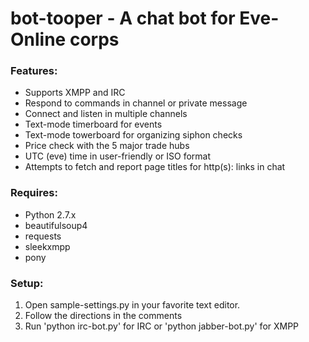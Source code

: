 # bot-tooper - A chat bot for Eve-Online corps

### Features:
- Supports XMPP and IRC
- Respond to commands in channel or private message
- Connect and listen in multiple channels
- Text-mode timerboard for events
- Text-mode towerboard for organizing siphon checks
- Price check with the 5 major trade hubs
- UTC (eve) time in user-friendly or ISO format
- Attempts to fetch and report page titles for http(s): links in chat

### Requires:
- Python 2.7.x
- beautifulsoup4
- requests
- sleekxmpp
- pony

### Setup:
1. Open sample-settings.py in your favorite text editor.
2. Follow the directions in the comments
3. Run 'python irc-bot.py' for IRC or 'python jabber-bot.py' for XMPP